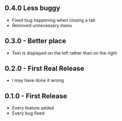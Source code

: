 ## 0.4.0 Less buggy
* Fixed bug happening when closing a tab
* Removed unnecessary menu

## 0.3.0 - Better place
* Text is displayed on the left rather than on the right

## 0.2.0 - First Real Release
* I may have done it wrong

## 0.1.0 - First Release
* Every feature added
* Every bug fixed
